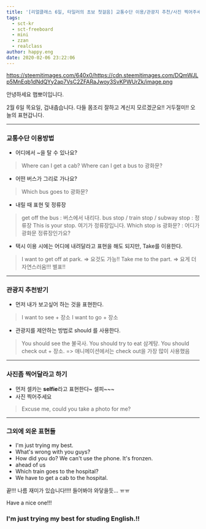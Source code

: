 ```yaml
---
title: '[리얼클래스 6일, 타일러의 초보 첫걸음] 교통수단 이용/관광지 추천/사진 찍어주세요'
tags:
  - sct-kr
  - sct-freeboard
  - mini
  - zzan
  - realclass
author: happy.eng
date: 2020-02-06 23:22:06
---
```


https://steemitimages.com/640x0/https://cdn.steemitimages.com/DQmWJLp5MnEqb1dNdQYy2ap7VsC2ZFARaJwoy3SvKPWUrZk/image.png

안녕하세요 햅뽀이입니다.

2월 6일 목요일, 겁내춥습니다. 다들 몸조리 잘하고 계신지 모르겠군요!!
거두절미!! 오늘의 표현갑니다.

---

### 교통수단 이용방법
- 어디에서 ~을 탈 수 있나요?

> Where can I get a cab?
Where can I get a bus to 광화문?

- 어떤 버스가 그리로 가나요?

> Which bus goes to 광화문?

- 내릴 때 표현 및 정류장

> get off the bus : 버스에서 내리다.
bus stop / train stop / subway stop : 정류장
This is your stop. 여기가 정류장입니다.
Which stop is 광화문? : 어디가 광화문 정류장인가요?

- 택시 이용 시에는 어디에 내려달라고 표현을 해도 되지만, Take를 이용한다.

> I want to get off at park. => 요것도 가능!!
Take me to the part. => 요게 더 자연스러움!!! 별표!!

---

### 관광지 추천받기

- 먼저 내가 보고싶어 하는 것을 표현한다.

> I want to see + 장소
I want to go + 장소

- 관광지를 제안하는 방법로 should 를 사용한다.

> You should see the 불국사.
You should try to eat 삼계탕.
You should check out + 장소. => 애니메이션에서는 check out을 가장 많이 사용했음

---

### 사진좀 찍어달라고 하기

- 먼저 셀카는 **selfie**라고 표현한다~ 셀피~~~
- 사진 찍어주세요

> Excuse me, could you take a photo for me?

___

### 그외에 외운 표현들
- I'm just trying my best.
- What's wrong with you guys?
- How did you do? We can't use the phone. It's fronzen.
- ahead of us
- Which train goes to the hospital?
- We have to get a cab to the hospital.

끝!!! 나름 재미가 있습니다!!!! 들어봐야 와닿을듯... ㅠㅠ

Have a nice one!!!
### I'm just trying my best for studing English.!!